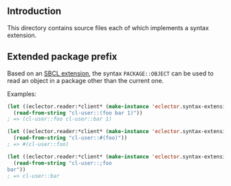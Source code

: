 ## Introduction

This directory contains source files each of which implements a syntax
extension.

## Extended package prefix

Based on an
[SBCL extension](https://sbcl.org/manual/index.html#Extended-Package-Prefix-Syntax),
the syntax `PACKAGE::OBJECT` can be used to read an object in a
package other than the current one.

Examples:

```lisp
(let ((eclector.reader:*client* (make-instance 'eclector.syntax-extensions.extended-package-prefix:extended-package-prefix-syntax-mixin)))
  (read-from-string "cl-user::(foo bar 1)"))
; => (cl-user::foo cl-user::bar 1)
```

```lisp
(let ((eclector.reader:*client* (make-instance 'eclector.syntax-extensions.extended-package-prefix:extended-package-prefix-syntax-mixin)))
  (read-from-string "cl-user::#(foo)"))
; => #(cl-user::foo)
```

```lisp
(let ((eclector.reader:*client* (make-instance 'eclector.syntax-extensions.extended-package-prefix:extended-package-prefix-syntax-mixin)))
  (read-from-string "cl-user::;foo
bar"))
; => cl-user::bar
```
